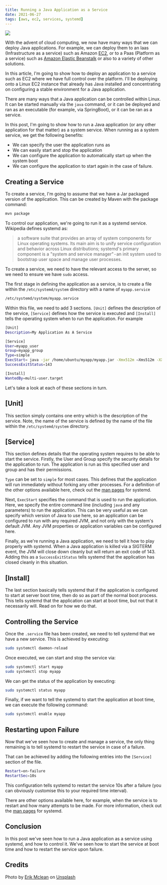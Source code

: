 ```yaml
---
title: Running a Java Application as a Service
date: 2021-06-27
tags: [aws, ec2, services, systemd]
---
```


![](https://res.cloudinary.com/davidsalter/image/upload/v1628719594/0_cR9_dkctpEzI6Vfo_wem4iq.jpg)

With the advent of cloud computing, we now have many ways that we can deploy Java applications. For example, we can deploy them to an Iaas (Infrastructure as a service) such as Amazon [EC2](https://aws.amazon.com/ec2), or to a Paas (Platform as a service) such as [Amazon Elastic Beanstalk](https://aws.amazon.com/elasticbeanstalk) or also to a variety of other solutions.

In this article, I'm going to show how to deploy an application to a service such as EC2 where we have full control over the platform. I'll be deploying onto a Linux EC2 instance that already has Java installed and concentrating on configuring a stable environment for a Java application.

There are many ways that a Java application can be controlled within Linux. It can be started manually via the `java` command, or it can be deployed and ran as an executable (for example, via SpringBoot), or it can be ran as a service.

In this post, I'm going to show how to run a Java application (or any other application for that matter) as a system service. When running as a system service, we get the following benefits:

- We can specify the user the application runs as
- We can easily start and stop the application
- We can configure the application to automatically start up when the system boot
- We can configure the application to start again in the case of failure.

## Creating a Service

To create a service, I'm going to assume that we have a Jar packaged version of the application. This can be created by Maven with the package command:

```bash
mvn package
```

To control our application, we're going to run it as a systemd service. Wikipedia defines systemd as:

> a software suite that provides an array of system components for Linux operating systems. Its main aim is to unify service configuration and behavior across Linux distributions; systemd's primary component is a "system and service manager" - an init system used to bootstrap user space and manage user processes.

To create a service, we need to have the relevant access to the server, so we need to ensure we have `sudo` access.

The first stage in defining the application as a service, is to create a file within the `/etc/systemd/system` directory with a name of `myapp.service`

```bash
/etc/systemd/system/myapp.service
```

Within this file, we need to add 3 sections. `[Unit]` defines the description of the service, `[Service]` defines how the service is executed and `[Install]` tells the operating system when to run the application. For example

```bash
[Unit]
Description=My Application As A Service

[Service]
User=myapp_user
Group=myapp_group
Type=simple
ExecStart= java -jar /home/ubuntu/myapp/myapp.jar -Xmx512m –Xms512m -XX:MaxNewSize=384m -XX:MaxPermSize=128m
SuccessExitStatus=143

[Install]
WantedBy=multi-user.target
```

Let's take a look at each of these sections in turn.

## [Unit]

This section simply contains one entry which is the description of the service. Note, the name of the service is defined by the name of the file within the `/etc/systemd/system` directory.

## [Service]

This section defines details that the operating system requires to be able to start the service. Firstly, the User and Group specify the security details for the application to run. The application is run as this specified user and group and has their permissions.

`Type` can be set to `simple` for most cases. This defines that the application will run immediately without forking any other processes. For a definition of the other options available here, check out the [man pages](http://manpages.ubuntu.com/manpages/cosmic/man5/systemd.service.5.html) for systemd.

Next, `ExecStart` specifies the command that is used to run the application. Here, we specify the entire command line (including `java` and any parameters) to run the application. This can be very useful as we can specify which version of Java to use here, so an application can be configured to run with any required JVM, and not only with the system's default JVM. Any JVM properties or application variables can be configured here.

Finally, as we're running a Java application, we need to tell it how to play properly with systemd. When a Java application is killed via a SIGTERM event, the JVM will close down cleanly but will return an exit code of 143. Adding this as a `SuccessExitStatus` tells systemd that the application has closed cleanly in this situation.

## [Install]

The last section basically tells systemd that if the application is configured to start at server boot time, then do so as part of the normal boot process. This tells systemd that the application can start at boot time, but not that it necessarily will. Read on for how we do that.

## Controlling the Service

Once the `.service` file has been created, we need to tell systemd that we have a new service. This is achieved by executing:

```bash
sudo systemctl daemon-reload
```

Once executed, we can start and stop the service via:

```bash
sudo systemctl start myapp
sudo systemctl stop myapp
```

We can get the status of the application by executing:

```bash
sudo systemctl status myapp
```

Finally, if we want to tell the systemd to start the application at boot time, we can execute the following command:

```bash
sudo systemctl enable myapp
```

## Restarting upon Failure

Now that we've seen how to create and manage a service, the only thing remaining is to tell systemd to restart the service in case of a failure.

That can be achieved by adding the following entries into the `[Service]` section of the file.

```bash
Restart=on-failure
RestartSec=10s
```

This configuration tells systemd to restart the service 10s after a failure (you can obviously customise this to your required time interval).

There are other options available here, for example, when the service is to restart and how many attempts to be made. For more information, check out the [man pages](http://manpages.ubuntu.com/manpages/cosmic/man5/systemd.service.5.html) for systemd.

## Conclusion

In this post we've seen how to run a Java application as a service using systemd, and how to control it. We've seen how to start the service at boot time and how to restart the service upon failure.

## Credits

Photo by [Erik Mclean](https://unsplash.com/@introspectivedsgn?utm_source=medium&utm_medium=referral) on [Unsplash](https://unsplash.com?utm_source=medium&utm_medium=referral)
